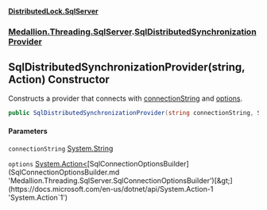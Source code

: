 #### [DistributedLock.SqlServer](README.md 'README')
### [Medallion.Threading.SqlServer](Medallion.Threading.SqlServer.md 'Medallion.Threading.SqlServer').[SqlDistributedSynchronizationProvider](SqlDistributedSynchronizationProvider.md 'Medallion.Threading.SqlServer.SqlDistributedSynchronizationProvider')

## SqlDistributedSynchronizationProvider(string, Action<SqlConnectionOptionsBuilder>) Constructor

Constructs a provider that connects with [connectionString](SqlDistributedSynchronizationProvider..ctor.uXiGZXEHL3VIEtbm7sJCDw.md#Medallion.Threading.SqlServer.SqlDistributedSynchronizationProvider.SqlDistributedSynchronizationProvider(string,System.Action_Medallion.Threading.SqlServer.SqlConnectionOptionsBuilder_).connectionString 'Medallion.Threading.SqlServer.SqlDistributedSynchronizationProvider.SqlDistributedSynchronizationProvider(string, System.Action<Medallion.Threading.SqlServer.SqlConnectionOptionsBuilder>).connectionString') and [options](SqlDistributedSynchronizationProvider..ctor.uXiGZXEHL3VIEtbm7sJCDw.md#Medallion.Threading.SqlServer.SqlDistributedSynchronizationProvider.SqlDistributedSynchronizationProvider(string,System.Action_Medallion.Threading.SqlServer.SqlConnectionOptionsBuilder_).options 'Medallion.Threading.SqlServer.SqlDistributedSynchronizationProvider.SqlDistributedSynchronizationProvider(string, System.Action<Medallion.Threading.SqlServer.SqlConnectionOptionsBuilder>).options').

```csharp
public SqlDistributedSynchronizationProvider(string connectionString, System.Action<Medallion.Threading.SqlServer.SqlConnectionOptionsBuilder>? options=null);
```
#### Parameters

<a name='Medallion.Threading.SqlServer.SqlDistributedSynchronizationProvider.SqlDistributedSynchronizationProvider(string,System.Action_Medallion.Threading.SqlServer.SqlConnectionOptionsBuilder_).connectionString'></a>

`connectionString` [System.String](https://docs.microsoft.com/en-us/dotnet/api/System.String 'System.String')

<a name='Medallion.Threading.SqlServer.SqlDistributedSynchronizationProvider.SqlDistributedSynchronizationProvider(string,System.Action_Medallion.Threading.SqlServer.SqlConnectionOptionsBuilder_).options'></a>

`options` [System.Action&lt;](https://docs.microsoft.com/en-us/dotnet/api/System.Action-1 'System.Action`1')[SqlConnectionOptionsBuilder](SqlConnectionOptionsBuilder.md 'Medallion.Threading.SqlServer.SqlConnectionOptionsBuilder')[&gt;](https://docs.microsoft.com/en-us/dotnet/api/System.Action-1 'System.Action`1')